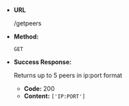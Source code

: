 * **URL**

  /getpeers

* **Method:**

  `GET`

* **Success Response:**

    Returns up to 5 peers in ip:port format

  * **Code:** 200 <br />
  * **Content:** `['IP:PORT']`
